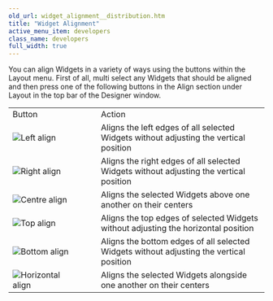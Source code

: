 ```yaml
---
old_url: widget_alignment__distribution.htm
title: "Widget Alignment"
active_menu_item: developers
class_name: developers
full_width: true
---
```



You can align Widgets in a variety of ways using the buttons within the Layout menu. First of all, multi select any Widgets that should be aligned and then press one of the following buttons in the Align section under Layout in the top bar of the Designer window.

<table>
<tr>
<td width="126">
Button

</td>
<td width="16">
</td>
<td>
Action

</td>
</tr>
<tr>
<td width="126">
  <img src="/img/docs/left_align.png">Left align</img>

</td>
<td width="16">
</td>
<td>
Aligns the left edges of all selected Widgets without adjusting the vertical position

</td>
</tr>
<tr>
<td width="126">
  <img src="/img/docs/right_align.png">Right align</img>

</td>
<td width="16">
</td>
<td>
Aligns the right edges of all selected Widgets without adjusting the vertical position

</td>
</tr>
<tr>
<td width="126">
  <img src="/img/docs/centre_align.png">Centre align</img>

</td>
<td width="16">
</td>
<td>
Aligns the selected Widgets above one another on their centers

</td>
</tr>
<tr>
<td width="126">
  <img src="/img/docs/top_align.png">Top align</img>

</td>
<td width="16">
</td>
<td>
Aligns the top edges of selected Widgets without adjusting the horizontal position

</td>
</tr>
<tr>
<td width="126">
  <img src="/img/docs/bottom_align.png">Bottom align</img>

</td>
<td width="16">
</td>
<td>
Aligns the bottom edges of all selected Widgets without adjusting the vertical position

</td>
</tr>
<tr>
<td width="126">
  <img src="/img/docs/horizontal_align.png">Horizontal align</img>

</td>
<td width="16">
</td>
<td>
Aligns the selected Widgets alongside one another on their centers

</td>
</tr>
</table>

